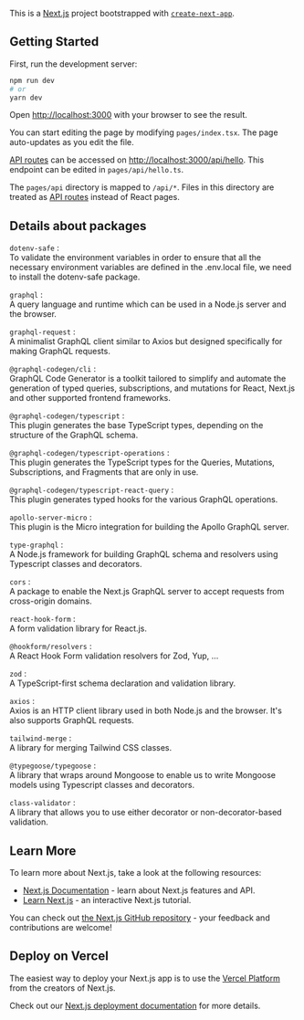 This is a [Next.js](https://nextjs.org/) project bootstrapped with [`create-next-app`](https://github.com/vercel/next.js/tree/canary/packages/create-next-app).

## Getting Started

First, run the development server:

```bash
npm run dev
# or
yarn dev
```

Open [http://localhost:3000](http://localhost:3000) with your browser to see the result.

You can start editing the page by modifying `pages/index.tsx`. The page auto-updates as you edit the file.

[API routes](https://nextjs.org/docs/api-routes/introduction) can be accessed on [http://localhost:3000/api/hello](http://localhost:3000/api/hello). This endpoint can be edited in `pages/api/hello.ts`.

The `pages/api` directory is mapped to `/api/*`. Files in this directory are treated as [API routes](https://nextjs.org/docs/api-routes/introduction) instead of React pages.


## Details about packages

`dotenv-safe` : </br>
To validate the environment variables in order to ensure that all the necessary environment variables are defined in the .env.local file, we need to install the dotenv-safe package.

`graphql` : </br>
A query language and runtime which can be used in a Node.js server and the browser.

`graphql-request` : </br>
A minimalist GraphQL client similar to Axios but designed specifically for making GraphQL requests.

`@graphql-codegen/cli` : </br>
GraphQL Code Generator is a toolkit tailored to simplify and automate the generation of typed queries, subscriptions, and mutations for React, Next.js and other supported frontend frameworks.

`@graphql-codegen/typescript` : </br>
This plugin generates the base TypeScript types, depending on the structure of the GraphQL schema.

`@graphql-codegen/typescript-operations` : </br>
This plugin generates the TypeScript types for the Queries, Mutations, Subscriptions, and Fragments that are only in use.

`@graphql-codegen/typescript-react-query` : </br>
This plugin generates typed hooks for the various GraphQL operations.

`apollo-server-micro` : </br>
This plugin is the Micro integration for building the Apollo GraphQL server.

`type-graphql` : </br>
A Node.js framework for building GraphQL schema and resolvers using Typescript classes and decorators.

`cors` : </br>
A package to enable the Next.js GraphQL server to accept requests from cross-origin domains.

`react-hook-form` : </br>
A form validation library for React.js.

`@hookform/resolvers` : </br>
A React Hook Form validation resolvers for Zod, Yup, ...

`zod` : </br>
A TypeScript-first schema declaration and validation library.

`axios` : </br>
Axios is an HTTP client library used in both Node.js and the browser. It's also supports GraphQL requests.

`tailwind-merge` : </br>
A library for merging Tailwind CSS classes.

`@typegoose/typegoose` : </br>
A library that wraps around Mongoose to enable us to write Mongoose models using Typescript classes and decorators.

`class-validator` : </br>
A  library that allows you to use either decorator or non-decorator-based validation.

## Learn More

To learn more about Next.js, take a look at the following resources:

- [Next.js Documentation](https://nextjs.org/docs) - learn about Next.js features and API.
- [Learn Next.js](https://nextjs.org/learn) - an interactive Next.js tutorial.

You can check out [the Next.js GitHub repository](https://github.com/vercel/next.js/) - your feedback and contributions are welcome!

## Deploy on Vercel

The easiest way to deploy your Next.js app is to use the [Vercel Platform](https://vercel.com/new?utm_medium=default-template&filter=next.js&utm_source=create-next-app&utm_campaign=create-next-app-readme) from the creators of Next.js.

Check out our [Next.js deployment documentation](https://nextjs.org/docs/deployment) for more details.
